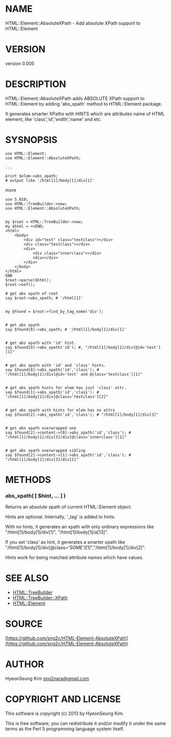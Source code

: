 # NAME

HTML::Element::AbsoluteXPath - Add absolute XPath support to HTML::Element

# VERSION

version 0.005

# DESCRIPTION

HTML::Element::AbsoluteXPath adds ABSOLUTE XPath support to HTML::Element by adding 'abs\_xpath' method to HTML::Element package.

It generates smarter XPaths with HINTS which are attributes name of HTML element, like 'class','id','width','name' and etc.

# SYSNOPSIS

    use HTML::Element;
    use HTML::Element::AbsoluteXPath;

    ...

    print $elem->abs_xpath;
    # output like '/html[1]/body[1]/div[1]'

more

    use 5.010;
    use HTML::TreeBuilder->new;
    use HTML::Element::AbsoluteXPath;
    

    my $root = HTML::TreeBuilder->new;
    my $html = <<END;
    <html>
        <body>
            <div id="test" class="testclass"></div>
            <div class="testclass"></div>
            <div>
                <div class="innerclass"></div>
                <div></div>
            </div>
        </body>
    </html>
    END
    $root->parse($html);
    $root->eof();

    # get abs xpath of root
    say $root->abs_xpath; # '/html[1]' 
    

    my @found = $root->find_by_tag_name('div');
    

    # get abs xpath
    say $found[0]->abs_xpath; # '/html[1]/body[1]/div[1]' 
    

    # get abs xpath with 'id' hint.
    say $found[0]->abs_xpath('id'); #, "/html[1]/body[1]/div[@id='test'][1]"
    

    # get abs xpath with 'id' and 'class' hints.
    say $found[0]->abs_xpath('id','class'); # "/html[1]/body[1]/div[@id='test' and @class='testclass'][1]"
    

    # get abs xpath hints for elem has just 'class' attr.
    say $found[1]->abs_xpath('id','class'); # "/html[1]/body[1]/div[@class='testclass'][2]"
    

    # get abs xpath with hints for elem has no attrs
    say $found[2]->abs_xpath('id','class'); # "/html[1]/body[1]/div[3]"
    

    # get abs xpath overwrapped one
    say $found[2]->content->[0]->abs_xpath('id','class'); # "/html[1]/body[1]/div[3]/div[@class='innerclass'][1]"
    

    # get abs xpath overwrapped sibling
    say $found[2]->content->[1]->abs_xpath('id','class'); # "/html[1]/body[1]/div[3]/div[2]"

# METHODS

### abs\_xpath( \[ $hint, ... \] )

Returns an absolute xpath of current HTML::Element object.

Hints are optional. Internally, '\_tag' is added to hints.

With no hints, it generates an xpath with only ordinary expressions like "/html\[1\]/body\[1\]/div\[1\]", "/html\[1\]/body\[1\]/a\[13\]".

If you set 'class' as hint, it generates a smarter xpath like "/html\[1\]/body\[1\]/div\[@class='SOME'\]\[1\]","/html\[1\]/body\[1\]/div\[2\]".

Hints work for being matched attribute names which have values.

# SEE ALSO

- [HTML::TreeBuilder](http://search.cpan.org/perldoc?HTML::TreeBuilder)
- [HTML::TreeBuilder::XPath](http://search.cpan.org/perldoc?HTML::TreeBuilder::XPath)
- [HTML::Element](http://search.cpan.org/perldoc?HTML::Element)

# SOURCE

[https://github.com/sng2c/HTML-Element-AbsoluteXPath](https://github.com/sng2c/HTML-Element-AbsoluteXPath)

# AUTHOR

HyeonSeung Kim <sng2nara@gmail.com>

# COPYRIGHT AND LICENSE

This software is copyright (c) 2013 by HyeonSeung Kim.

This is free software; you can redistribute it and/or modify it under
the same terms as the Perl 5 programming language system itself.
